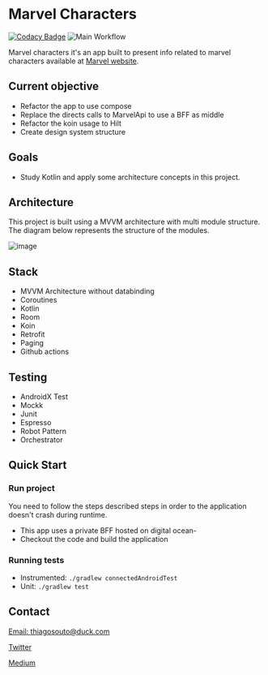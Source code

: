 # Marvel Characters

[![Codacy Badge](https://app.codacy.com/project/badge/Grade/1cf3763119e849af8a12f681635b76f1)](https://www.codacy.com/gh/othiagosouto/MarvelPoc/dashboard?utm_source=github.com&amp;utm_medium=referral&amp;utm_content=othiagosouto/MarvelPoc&amp;utm_campaign=Badge_Grade)
![Main Workflow](https://github.com/othiagosouto/MarvelPoc/actions/workflows/main.yml/badge.svg?branch=main)

Marvel characters it's an app built to present info related to marvel characters available at [Marvel website](https://developer.marvel.com/docs).

## Current objective

-   Refactor the app to use compose
-   Replace the directs calls to MarvelApi to use a BFF as middle
-   Refactor the koin usage to Hilt
-   Create design system structure

## Goals

-   Study Kotlin and apply some architecture concepts in this project.

## Architecture

This project is built using a MVVM architecture with multi module structure. The diagram below represents the structure of the modules.

![image](https://user-images.githubusercontent.com/5900020/82272449-098f2c00-9951-11ea-9bcf-13ea55b1d6f3.png)

## Stack

-   MVVM Architecture without databinding
-   Coroutines
-   Kotlin
-   Room
-   Koin
-   Retrofit
-   Paging
-   Github actions

## Testing

-   AndroidX Test
-   Mockk
-   Junit
-   Espresso
-   Robot Pattern
-   Orchestrator

## Quick Start

### Run project

You need to follow the steps described steps in order to the application doesn't crash during runtime.

-   This app uses a private BFF hosted on digital ocean-
-   Checkout the code and build the application

### Running tests

-   Instrumented: `./gradlew connectedAndroidTest`
-   Unit: `./gradlew test`

## Contact

[Email: thiagosouto@duck.com](mailto:thiagosouto@duck.com)

[Twitter](https://twitter.com/othiagosouto)

[Medium](https://othiagosouto.medium.com/)
